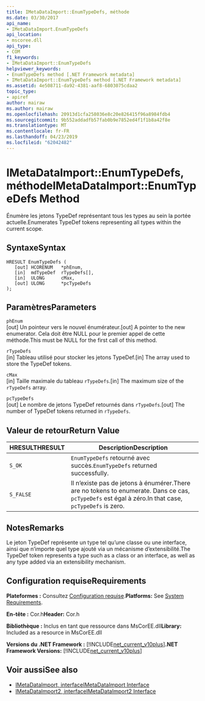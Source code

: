 ```yaml
---
title: IMetaDataImport::EnumTypeDefs, méthode
ms.date: 03/30/2017
api_name:
- IMetaDataImport.EnumTypeDefs
api_location:
- mscoree.dll
api_type:
- COM
f1_keywords:
- IMetaDataImport::EnumTypeDefs
helpviewer_keywords:
- EnumTypeDefs method [.NET Framework metadata]
- IMetaDataImport::EnumTypeDefs method [.NET Framework metadata]
ms.assetid: 4e508711-da92-4381-aaf8-6803075cdaa2
topic_type:
- apiref
author: mairaw
ms.author: mairaw
ms.openlocfilehash: 20913d1cfa258036e8c20e826415f96a8984fdb4
ms.sourcegitcommit: 9b552addadfb57fab0b9e7852ed4f1f1b8a42f8e
ms.translationtype: MT
ms.contentlocale: fr-FR
ms.lasthandoff: 04/23/2019
ms.locfileid: "62042482"
---
```

# <a name="imetadataimportenumtypedefs-method"></a><span data-ttu-id="cf7a8-102">IMetaDataImport::EnumTypeDefs, méthode</span><span class="sxs-lookup"><span data-stu-id="cf7a8-102">IMetaDataImport::EnumTypeDefs Method</span></span>
<span data-ttu-id="cf7a8-103">Énumère les jetons TypeDef représentant tous les types au sein la portée actuelle.</span><span class="sxs-lookup"><span data-stu-id="cf7a8-103">Enumerates TypeDef tokens representing all types within the current scope.</span></span>  
  
## <a name="syntax"></a><span data-ttu-id="cf7a8-104">Syntaxe</span><span class="sxs-lookup"><span data-stu-id="cf7a8-104">Syntax</span></span>  
  
```  
HRESULT EnumTypeDefs (  
   [out] HCORENUM   *phEnum,   
   [in]  mdTypeDef  rTypeDefs[],  
   [in]  ULONG      cMax,   
   [out] ULONG      *pcTypeDefs  
);  
```  
  
## <a name="parameters"></a><span data-ttu-id="cf7a8-105">Paramètres</span><span class="sxs-lookup"><span data-stu-id="cf7a8-105">Parameters</span></span>  
 `phEnum`  
 <span data-ttu-id="cf7a8-106">[out] Un pointeur vers le nouvel énumérateur.</span><span class="sxs-lookup"><span data-stu-id="cf7a8-106">[out] A pointer to the new enumerator.</span></span> <span data-ttu-id="cf7a8-107">Cela doit être NULL pour le premier appel de cette méthode.</span><span class="sxs-lookup"><span data-stu-id="cf7a8-107">This must be NULL for the first call of this method.</span></span>  
  
 `rTypeDefs`  
 <span data-ttu-id="cf7a8-108">[in] Tableau utilisé pour stocker les jetons TypeDef.</span><span class="sxs-lookup"><span data-stu-id="cf7a8-108">[in] The array used to store the TypeDef tokens.</span></span>  
  
 `cMax`  
 <span data-ttu-id="cf7a8-109">[in] Taille maximale du tableau `rTypeDefs`.</span><span class="sxs-lookup"><span data-stu-id="cf7a8-109">[in] The maximum size of the `rTypeDefs` array.</span></span>  
  
 `pcTypeDefs`  
 <span data-ttu-id="cf7a8-110">[out] Le nombre de jetons TypeDef retournés dans `rTypeDefs`.</span><span class="sxs-lookup"><span data-stu-id="cf7a8-110">[out] The number of TypeDef tokens returned in `rTypeDefs`.</span></span>  
  
## <a name="return-value"></a><span data-ttu-id="cf7a8-111">Valeur de retour</span><span class="sxs-lookup"><span data-stu-id="cf7a8-111">Return Value</span></span>  
  
|<span data-ttu-id="cf7a8-112">HRESULT</span><span class="sxs-lookup"><span data-stu-id="cf7a8-112">HRESULT</span></span>|<span data-ttu-id="cf7a8-113">Description</span><span class="sxs-lookup"><span data-stu-id="cf7a8-113">Description</span></span>|  
|-------------|-----------------|  
|`S_OK`|<span data-ttu-id="cf7a8-114">`EnumTypeDefs` retourné avec succès.</span><span class="sxs-lookup"><span data-stu-id="cf7a8-114">`EnumTypeDefs` returned successfully.</span></span>|  
|`S_FALSE`|<span data-ttu-id="cf7a8-115">Il n’existe pas de jetons à énumérer.</span><span class="sxs-lookup"><span data-stu-id="cf7a8-115">There are no tokens to enumerate.</span></span> <span data-ttu-id="cf7a8-116">Dans ce cas, `pcTypeDefs` est égal à zéro.</span><span class="sxs-lookup"><span data-stu-id="cf7a8-116">In that case, `pcTypeDefs` is zero.</span></span>|  
  
## <a name="remarks"></a><span data-ttu-id="cf7a8-117">Notes</span><span class="sxs-lookup"><span data-stu-id="cf7a8-117">Remarks</span></span>  
 <span data-ttu-id="cf7a8-118">Le jeton TypeDef représente un type tel qu’une classe ou une interface, ainsi que n’importe quel type ajouté via un mécanisme d’extensibilité.</span><span class="sxs-lookup"><span data-stu-id="cf7a8-118">The TypeDef token represents a type such as a class or an interface, as well as any type added via an extensibility mechanism.</span></span>  
  
## <a name="requirements"></a><span data-ttu-id="cf7a8-119">Configuration requise</span><span class="sxs-lookup"><span data-stu-id="cf7a8-119">Requirements</span></span>  
 <span data-ttu-id="cf7a8-120">**Plateformes :** Consultez [Configuration requise](../../../../docs/framework/get-started/system-requirements.md).</span><span class="sxs-lookup"><span data-stu-id="cf7a8-120">**Platforms:** See [System Requirements](../../../../docs/framework/get-started/system-requirements.md).</span></span>  
  
 <span data-ttu-id="cf7a8-121">**En-tête :** Cor.h</span><span class="sxs-lookup"><span data-stu-id="cf7a8-121">**Header:** Cor.h</span></span>  
  
 <span data-ttu-id="cf7a8-122">**Bibliothèque :** Inclus en tant que ressource dans MsCorEE.dll</span><span class="sxs-lookup"><span data-stu-id="cf7a8-122">**Library:** Included as a resource in MsCorEE.dll</span></span>  
  
 <span data-ttu-id="cf7a8-123">**Versions du .NET Framework :** [!INCLUDE[net_current_v10plus](../../../../includes/net-current-v10plus-md.md)]</span><span class="sxs-lookup"><span data-stu-id="cf7a8-123">**.NET Framework Versions:** [!INCLUDE[net_current_v10plus](../../../../includes/net-current-v10plus-md.md)]</span></span>  
  
## <a name="see-also"></a><span data-ttu-id="cf7a8-124">Voir aussi</span><span class="sxs-lookup"><span data-stu-id="cf7a8-124">See also</span></span>

- [<span data-ttu-id="cf7a8-125">IMetaDataImport, interface</span><span class="sxs-lookup"><span data-stu-id="cf7a8-125">IMetaDataImport Interface</span></span>](../../../../docs/framework/unmanaged-api/metadata/imetadataimport-interface.md)
- [<span data-ttu-id="cf7a8-126">IMetaDataImport2, interface</span><span class="sxs-lookup"><span data-stu-id="cf7a8-126">IMetaDataImport2 Interface</span></span>](../../../../docs/framework/unmanaged-api/metadata/imetadataimport2-interface.md)
